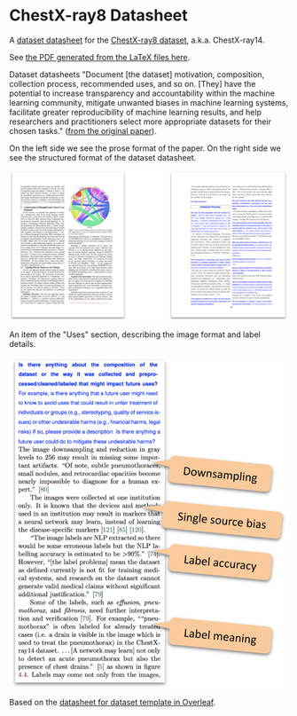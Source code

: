 # ChestX-ray8 Datasheet

A [dataset datasheet](https://arxiv.org/abs/1803.09010) for the [ChestX-ray8 dataset](https://arxiv.org/abs/1705.02315), a.k.a. ChestX-ray14.

See [the PDF generated from the LaTeX files here](./chestx_ray8_datasheet.pdf).

Dataset datasheets "Document \[the dataset\] motivation, composition, collection process, recommended uses, and so on. \[They\] have the potential to increase transparency and accountability within the machine learning community, mitigate unwanted biases in machine learning systems, facilitate greater reproducibility of machine learning results, and help researchers and practitioners select more appropriate datasets for their chosen tasks." ([from the original paper](https://arxiv.org/abs/1803.09010)).

On the left side we see the prose format of the paper. On the right side we see the structured format of the dataset datasheet.

![Prose vs. dataset datasheet](./pics/chestx-ray8-prose-structured.png)

An item of the "Uses" section, describing the image format and label details.

![A section of the dataset datasheet](./pics/chestx-ray8-datasheet-detail.png)

Based on the [datasheet for dataset template in Overleaf](https://www.overleaf.com/latex/templates/datasheet-for-dataset-template/jgqyyzyprxth).
